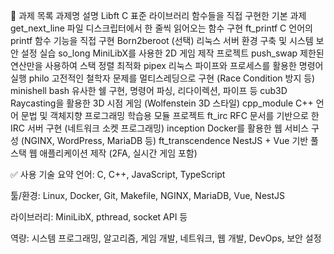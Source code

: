 📁 과제 목록
과제명	설명
Libft	C 표준 라이브러리 함수들을 직접 구현한 기본 과제
get_next_line	파일 디스크립터에서 한 줄씩 읽어오는 함수 구현
ft_printf	C 언어의 printf 함수 기능을 직접 구현
Born2beroot (선택)	리눅스 서버 환경 구축 및 시스템 보안 설정 실습
so_long	MiniLibX를 사용한 2D 게임 제작 프로젝트
push_swap	제한된 연산만을 사용하여 스택 정렬 최적화
pipex	리눅스 파이프와 프로세스를 활용한 명령어 실행
philo	고전적인 철학자 문제를 멀티스레딩으로 구현 (Race Condition 방지 등)
minishell	bash 유사한 쉘 구현, 명령어 파싱, 리다이렉션, 파이프 등
cub3D	Raycasting을 활용한 3D 시점 게임 (Wolfenstein 3D 스타일)
cpp_module	C++ 언어 문법 및 객체지향 프로그래밍 학습용 모듈 프로젝트
ft_irc	RFC 문서를 기반으로 한 IRC 서버 구현 (네트워크 소켓 프로그래밍)
inception	Docker를 활용한 웹 서비스 구성 (NGINX, WordPress, MariaDB 등)
ft_transcendence	NestJS + Vue 기반 풀스택 웹 애플리케이션 제작 (2FA, 실시간 게임 포함)

✅ 사용 기술 요약
언어: C, C++, JavaScript, TypeScript

툴/환경: Linux, Docker, Git, Makefile, NGINX, MariaDB, Vue, NestJS

라이브러리: MiniLibX, pthread, socket API 등

역량: 시스템 프로그래밍, 알고리즘, 게임 개발, 네트워크, 웹 개발, DevOps, 보안 설정

